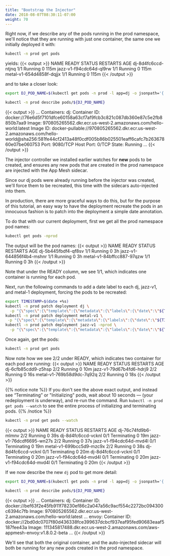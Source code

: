 ```yaml
---
title: "Bootstrap the Injector"
date: 2018-08-07T08:30:11-07:00
weight: 70
---
```


Right now, if we describe any of the pods running in the prod namespace, we'll notice that they are running with just one container, the same one we initially deployed it with:

```bash
kubectl -n prod get pods
```

yields:
{{< output >}}
NAME                       READY   STATUS    RESTARTS   AGE
dj-8d4fc6ccd-ntjnq         1/1     Running   0          115m
jazz-v1-f94cdc64d-ql9rw    1/1     Running   0          115m
metal-v1-654d4858f-dqjjx   1/1     Running   0          115m
{{< /output >}}

and to take a closer look:

```bash
export DJ_POD_NAME=$(kubectl get pods -n prod -l app=dj -o jsonpath='{.items[].metadata.name}')

kubectl -n prod describe pods/${DJ_POD_NAME}
```

{{< output >}}
...
Containers:
  dj:
    Container ID:   docker://76e6d5f7101dfce60158a63cf7af9fcb3c821c087db360e87c5e2fb8850b7aa9
    Image:          970805265562.dkr.ecr.us-west-2.amazonaws.com/hello-world:latest
    Image ID:       docker-pullable://970805265562.dkr.ecr.us-west-2.amazonaws.com/hello-world@sha256:581fe44cf2413a48f0cdf005b86b025501eaff6cafc7b26367860e07be060753
    Port:           9080/TCP
    Host Port:      0/TCP
    State:          Running
...
{{< /output >}}

The injector controller we installed earlier watches for **new** pods to be created, and ensures any new pods that are created in the prod namespace are injected with the App Mesh sidecar.

Since our dj pods were already running before the injector was created, we'll force them to be recreated, this time with the sidecars auto-injected into them.

In production, there are more graceful ways to do this, but for the purpose of this tutorial, an easy way to have the deployment recreate the pods in an innocuous fashion is to patch into the deployment a simple date annotation.

To do that with our current deployment, first we get all the prod namespace pod names:

```bash
kubectl get pods -nprod
```

The output will be the pod names:
{{< output >}}
NAME                        READY   STATUS    RESTARTS   AGE
dj-5b445fbdf4-qf8sv         1/1     Running   0          3h
jazz-v1-644856f4b4-mshnr    1/1     Running   0          3h
metal-v1-84bffcc887-97qzw   1/1     Running   0          3h
{{< /output >}}

Note that under the READY column, we see 1/1, which indicates one container is running for each pod.  

Next, run the following commands  to add a date label to each dj, jazz-v1, and metal-1 deployment, forcing the pods to be recreated:

```bash
export TIMESTAMP=$(date +%s)
kubectl -n prod patch deployment dj \
  -p "{\"spec\":{\"template\":{\"metadata\":{\"labels\":{\"date\":\"${TIMESTAMP}\"}}}}}"
kubectl -n prod patch deployment metal-v1 \
 -p "{\"spec\":{\"template\":{\"metadata\":{\"labels\":{\"date\":\"${TIMESTAMP}\"}}}}}"
kubectl -n prod patch deployment jazz-v1 -nprod \
  -p "{\"spec\":{\"template\":{\"metadata\":{\"labels\":{\"date\":\"${TIMESTAMP}\"}}}}}"
```

Once again, get the pods:

```bash
kubectl -n prod get pods
```

Now note how we see 2/2 under READY, which indicates two container for each pod are running:
{{< output >}}
NAME                        READY   STATUS    RESTARTS   AGE
dj-6cfb85cdd9-z5hsp         2/2     Running   0          10m
jazz-v1-79d67b4fd6-hdrj9    2/2     Running   0          16s
metal-v1-769b58d9dc-7q92q   2/2     Running   0          18s
{{< /output >}}

{{% notice note %}}
If you don't see the above exact output, and instead see “Terminating” or "Initializing" pods, wait about 10 seconds — (your redeployment is underway), and re-run the command. Run `kubectl -n prod get pods --watch` to see the entire process of initializing and terminating pods.
{{% /notice %}}

```bash
kubectl -n prod get pods --watch
```

{{< output >}}
NAME                       READY   STATUS        RESTARTS   AGE
dj-76c74fd9b6-mlmnv        2/2     Running       0          39s
dj-8d4fc6ccd-vcknl         0/1     Terminating   0          19m
jazz-v1-76dcdf6695-wn27s   2/2     Running       0          37s
jazz-v1-f94cdc64d-mvd4l    0/1     Terminating   0          19m
metal-v1-699bcc5d9-mzc9x   2/2     Running       0          38s
dj-8d4fc6ccd-vcknl   0/1   Terminating   0     20m
dj-8d4fc6ccd-vcknl   0/1   Terminating   0     20m
jazz-v1-f94cdc64d-mvd4l   0/1   Terminating   0     20m
jazz-v1-f94cdc64d-mvd4l   0/1   Terminating   0     20m
{{< /output >}}

If we now describe the new `dj` pod to get more detail:

```bash
export DJ_POD_NAME=$(kubectl get pods -n prod -l app=dj -o jsonpath='{.items[].metadata.name}')

kubectl -n prod describe pods/${DJ_POD_NAME}
```

{{< output >}}
...
Containers:
  dj:
    Container ID:   docker://bef63f2e45fb911f78230ef86c2a047a56c9acf554c2272bc094300c6394c7fb
    Image:          970805265562.dkr.ecr.us-west-2.amazonaws.com/hello-world:latest
    ...
  envoy:
    Container ID:   docker://2bd0dc0707f80d436338fce399637dcbcf937eaf95fed90683eaaf5187fee43a
    Image:          111345817488.dkr.ecr.us-west-2.amazonaws.com/aws-appmesh-envoy:v1.8.0.2-beta
    ...
{{< /output >}}

We'll see that both the original container, and the auto-injected sidecar will both be running for any new pods created in the prod namespace.
